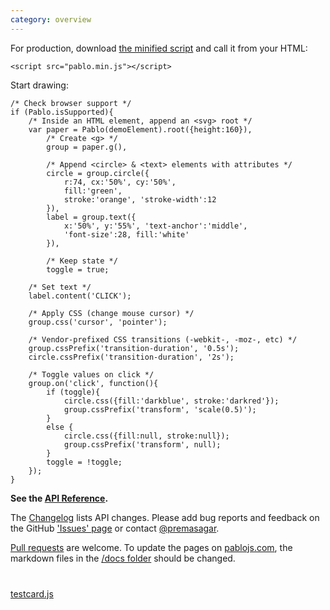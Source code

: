 ```yaml
---
category: overview
---
```


For production, download <a href="https://github.com/downloads/dharmafly/pablo/pablo.min.js" target="_blank">the minified script</a> and call it from your HTML:

    <script src="pablo.min.js"></script>

Start drawing:

    /* Check browser support */
    if (Pablo.isSupported){
        /* Inside an HTML element, append an <svg> root */
        var paper = Pablo(demoElement).root({height:160}),
            /* Create <g> */
            group = paper.g(),

            /* Append <circle> & <text> elements with attributes */
            circle = group.circle({
                r:74, cx:'50%', cy:'50%',
                fill:'green',
                stroke:'orange', 'stroke-width':12
            }),
            label = group.text({
                x:'50%', y:'55%', 'text-anchor':'middle',
                'font-size':28, fill:'white'
            }),

            /* Keep state */
            toggle = true;

        /* Set text */
        label.content('CLICK');

        /* Apply CSS (change mouse cursor) */
        group.css('cursor', 'pointer');

        /* Vendor-prefixed CSS transitions (-webkit-, -moz-, etc) */
        group.cssPrefix('transition-duration', '0.5s');
        circle.cssPrefix('transition-duration', '2s');

        /* Toggle values on click */
        group.on('click', function(){
            if (toggle){
                circle.css({fill:'darkblue', stroke:'darkred'});
                group.cssPrefix('transform', 'scale(0.5)');
            }
            else {
                circle.css({fill:null, stroke:null});
                group.cssPrefix('transform', null);
            }
            toggle = !toggle;
        });
    }

<!-- SVG native animation:
    // Check browser support
    if (Pablo.isSupported){
        // Inside an HTML element, append an <svg> root
        var paper = Pablo(demoElement).root({height:160}),
            // Create <g> element; change mouse cursor on hover
            group = paper.g().css({cursor:'pointer'}),

            // Append <circle> element with attributes
            circle = group.circle({
                r:74, cx:'50%', cy:'50%',
                fill:'green',
                stroke:'orange', 'stroke-width':12
            }),

            // Append <text> element and add content to it
            label = group.text({
                x:'50%', y:'55%', 'text-anchor':'middle',
                'font-size':28, fill:'white'
            }).content('CLICK'),
            scale = 1,

            // Append SVG / SMIL animation element
            anim = group.animateTransform({
                attributeName:'transform',
                type:'scale',
                from:1, to:0.5, dur:'0.68s',
                begin:'indefinite',
                fill:'freeze'
            });

        // Listen for click events
        group.on('click', function(){
            // Start <animateTransform> element's animation
            anim[0].beginElement();
        });
    }
-->


**See the [API Reference][reference].**

The [Changelog][changelog] lists API changes. Please add bug reports and feedback on the GitHub ['Issues' page][issues] or contact [@premasagar][prem-twitter].

[Pull requests][pull-requests] are welcome. To update the pages on [pablojs.com][pablo-site], the markdown files in the [/docs folder][docs-folder] should be changed.


<!-- Testcard demo -->
<div id="testcard" style="margin-top:40px">
    <script>
        // Load testcard script on DOM ready
        if (document.addEventListener){
            document.addEventListener('DOMContentLoaded', function(){
                var script = document.createElement('script');
                document.body.appendChild(script);
                script.src = 'https://raw.github.com/dharmafly/pablo/master/examples/testcard/testcard.js';
            }, false);
        }
    </script>
</div>

[testcard.js][testcard.js]


[pablo-site]: http://pablojs.com
[reference]: http://pablojs.com/reference/
[issues]: https://github.com/dharmafly/pablo/issues
[changelog]: http://pablojs.com/details/#changelog
[prem-twitter]: https://twitter.com/premasagar
[docs-folder]: https://github.com/dharmafly/pablo/tree/master/docs
[pull-requests]: https://help.github.com/articles/using-pull-requests
[testcard.js]: https://github.com/dharmafly/pablo/blob/master/examples/testcard/testcard.js